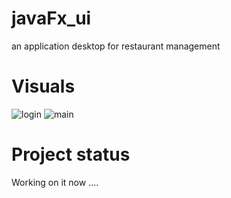 # javaFx_ui
an application desktop for restaurant management
# Visuals
![login](https://user-images.githubusercontent.com/43831107/63298000-83af5900-c2ca-11e9-8cb3-f363efaa36cc.PNG)
![main](https://user-images.githubusercontent.com/43831107/63298001-8447ef80-c2ca-11e9-9f06-71e4dbcc2491.PNG)
# Project status
Working on it now ....
